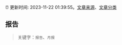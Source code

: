 :alarm_clock: 更新时间: 2023-11-22 01:39:55。[文章来源](/README.md)、[文章分类](/TAGS.md)

## 报告


> 关键字：`报告`、`月报`



